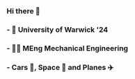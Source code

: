 ### Hi there 👋

<!--
**jswift01/jswift01** is a ✨ _special_ ✨ repository because its `README.md` (this file) appears on your GitHub profile.

Here are some ideas to get you started:
- 🏫 University of Warwick '24
- 🔭 I’m currently working on ...
- 🌱 I’m currently learning ...
- 👯 I’m looking to collaborate on ...
- 🤔 I’m looking for help with ...
- 💬 Ask me about ...
- 📫 How to reach me: ...
- 😄 Pronouns: ...
- ⚡ Fun fact: ...
-->
### - 🏫 University of Warwick '24
### - 👨‍🔧 MEng Mechanical Engineering
### - Cars 🚗, Space 🚀 and Planes ✈️

